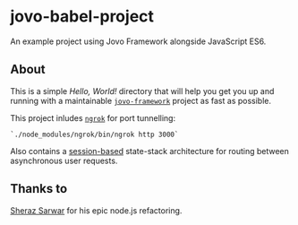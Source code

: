 # jovo-babel-project
An example project using Jovo Framework alongside JavaScript ES6.

## About
This is a simple _Hello, World!_ directory that will help you get you up and running with a maintainable [`jovo-framework`](https://www.npmjs.com/package/jovo-framework) project as fast as possible.

This project inludes [`ngrok`](https://ngrok.com/) for port tunnelling:
````
`./node_modules/ngrok/bin/ngrok http 3000`
````

Also contains a [session-based](https://www.jovo.tech/framework/docs/data#session-attributes) state-stack architecture for routing between asynchronous user requests.

## Thanks to
[Sheraz Sarwar](https://github.com/sheraz-sarwar) for his epic node.js refactoring.
